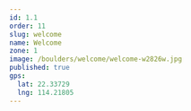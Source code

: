 ```yaml
---
id: 1.1
order: 11
slug: welcome
name: Welcome
zone: 1
image: /boulders/welcome/welcome-w2826w.jpg
published: true
gps:
  lat: 22.33729
  lng: 114.21805
---
```

